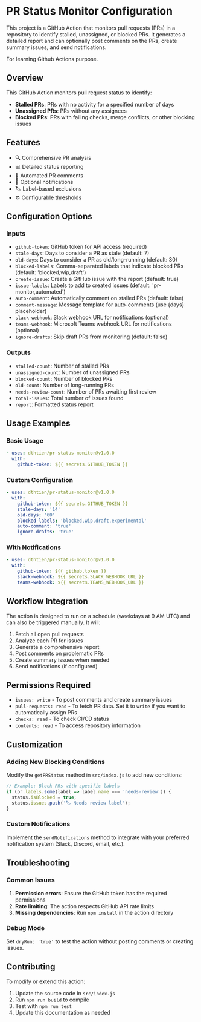 # PR Status Monitor Configuration

This project is a GitHub Action that monitors pull requests (PRs) in a repository to identify stalled, unassigned, or
blocked PRs. It generates a detailed report and can optionally post comments on the PRs, create summary issues, and send
notifications.

For learning Github Actions purpose.

## Overview
This GitHub Action monitors pull request status to identify:
- **Stalled PRs**: PRs with no activity for a specified number of days
- **Unassigned PRs**: PRs without any assignees
- **Blocked PRs**: PRs with failing checks, merge conflicts, or other blocking issues

## Features
- 🔍 Comprehensive PR analysis
- 📊 Detailed status reporting
- 💬 Automated PR comments
- 📢 Optional notifications
- 🏷️ Label-based exclusions
- ⚙️ Configurable thresholds

## Configuration Options

### Inputs
- `github-token`: GitHub token for API access (required)
- `stale-days`: Days to consider a PR as stale (default: 7)
- `old-days`: Days to consider a PR as old/long-running (default: 30)
- `blocked-labels`: Comma-separated labels that indicate blocked PRs (default: 'blocked,wip,draft')
- `create-issue`: Create a GitHub issue with the report (default: true)
- `issue-labels`: Labels to add to created issues (default: 'pr-monitor,automated')
- `auto-comment`: Automatically comment on stalled PRs (default: false)
- `comment-message`: Message template for auto-comments (use {days} placeholder)
- `slack-webhook`: Slack webhook URL for notifications (optional)
- `teams-webhook`: Microsoft Teams webhook URL for notifications (optional)
- `ignore-drafts`: Skip draft PRs from monitoring (default: false)

### Outputs
- `stalled-count`: Number of stalled PRs
- `unassigned-count`: Number of unassigned PRs
- `blocked-count`: Number of blocked PRs
- `old-count`: Number of long-running PRs
- `needs-review-count`: Number of PRs awaiting first review
- `total-issues`: Total number of issues found
- `report`: Formatted status report

## Usage Examples

### Basic Usage
```yaml
- uses: dthtien/pr-status-monitor@v1.0.0
  with:
    github-token: ${{ secrets.GITHUB_TOKEN }}
```

### Custom Configuration
```yaml
- uses: dthtien/pr-status-monitor@v1.0.0
  with:
    github-token: ${{ secrets.GITHUB_TOKEN }}
    stale-days: '14'
    old-days: '60'
    blocked-labels: 'blocked,wip,draft,experimental'
    auto-comment: 'true'
    ignore-drafts: 'true'
```

### With Notifications
```yaml
- uses: dthtien/pr-status-monitor@v1.0.0
  with:
    github-token: ${{ github.token }}
    slack-webhook: ${{ secrets.SLACK_WEBHOOK_URL }}
    teams-webhook: ${{ secrets.TEAMS_WEBHOOK_URL }}
```

## Workflow Integration

The action is designed to run on a schedule (weekdays at 9 AM UTC) and can also be triggered manually. It will:

1. Fetch all open pull requests
2. Analyze each PR for issues
3. Generate a comprehensive report
4. Post comments on problematic PRs
5. Create summary issues when needed
6. Send notifications (if configured)

## Permissions Required
- `issues: write` - To post comments and create summary issues
- `pull-requests: read` - To fetch PR data. Set it to `write` if you want to automatically assign PRs
- `checks: read` - To check CI/CD status
- `contents: read` - To access repository information

## Customization

### Adding New Blocking Conditions
Modify the `getPRStatus` method in `src/index.js` to add new conditions:

```javascript
// Example: Block PRs with specific labels
if (pr.labels.some(label => label.name === 'needs-review')) {
  status.isBlocked = true;
  status.issues.push('🏷️ Needs review label');
}
```

### Custom Notifications
Implement the `sendNotifications` method to integrate with your preferred notification system (Slack, Discord, email, etc.).

## Troubleshooting

### Common Issues
1. **Permission errors**: Ensure the GitHub token has the required permissions
2. **Rate limiting**: The action respects GitHub API rate limits
3. **Missing dependencies**: Run `npm install` in the action directory

### Debug Mode
Set `dryRun: 'true'` to test the action without posting comments or creating issues.

## Contributing
To modify or extend this action:
1. Update the source code in `src/index.js`
2. Run `npm run build` to compile
3. Test with `npm run test`
4. Update this documentation as needed
